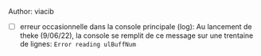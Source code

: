Author: viacib

* [ ] erreur occasionnelle dans la console principale (log):
Au lancement de theke (9/06/22), la console se remplit de ce message sur une trentaine de lignes:
`Error reading ulBuffNum`
